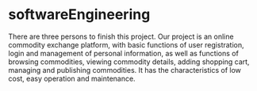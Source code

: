 # softwareEngineering
  There are three persons to finish this project.
  Our project is an online commodity exchange platform, with basic functions of user registration, login and management of personal information, as well as functions of browsing commodities, viewing commodity details, adding shopping cart, managing and publishing commodities. It has the characteristics of low cost, easy operation and maintenance.
